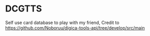 # DCGTTS
Self use card database to play with my friend, Credit to https://github.com/Noboruu/digica-tools-api/tree/develop/src/main
